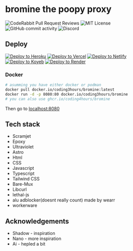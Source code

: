 

# bromine the poopy proxy

![CodeRabbit Pull Request Reviews](https://img.shields.io/coderabbit/prs/github/Bromine-Labs/Bromine?utm_source=oss&utm_medium=github&utm_campaign=Bromine-Labs%2FBromine&labelColor=171717&color=FF570A&link=https%3A%2F%2Fcoderabbit.ai&label=CodeRabbit+Reviews)
![MIT License](https://img.shields.io/badge/license-MIT-blue)
![GitHub commit activity](https://img.shields.io/github/commit-activity/w/Bromine-Labs/Bromine)
![Discord](https://img.shields.io/discord/1379249910502916177)


## Deploy

[![Deploy to Heroku](https://binbashbanana.github.io/deploy-buttons/buttons/remade/heroku.svg)](https://heroku.com/deploy/?template=https://github.com/Bromine-labs/Bromine)
[![Deploy to Vercel](https://binbashbanana.github.io/deploy-buttons/buttons/remade/vercel.svg)](https://vercel.com/new/clone?repository-url=https://github.com/Bromine-labs/Bromine)
[![Deploy to Netlify](https://binbashbanana.github.io/deploy-buttons/buttons/remade/netlify.svg)](https://app.netlify.com/start/deploy?repository=https://github.com/Bromine-labs/Bromine)
[![Deploy to Koyeb](https://binbashbanana.github.io/deploy-buttons/buttons/remade/koyeb.svg)](https://app.koyeb.com/deploy?type=git&repository=github.com/Bromine-labs/Bromine&branch=main&name=Bromine)
[![Deploy to Render](https://binbashbanana.github.io/deploy-buttons/buttons/remade/render.svg)](https://render.com/deploy?repo=https://github.com/Bromine-labs/Bromine)

### Docker

```bash
# asumming you have either docker or podman
docker pull docker.io/coding3hours/bromine:latest
docker run -d -p 8080:80 docker.io/coding3hours/bromine
# you can also use ghcr.io/coding4hours/bromine
```

Then go to [localhost:8080](http://localhost:8080)

## Tech stack

- Scramjet
- Epoxy
- Ultraviolet
- Astro
- Html
- CSS
- Javascript
- Typescript
- Tailwind CSS
- Bare-Mux
- Libcurl
- lethal-js
- alu adblocker(doesnt really count) made by wearr
- workerware

## Acknowledgements

- Shadow - inspiration
- Nano - more inspiration
- Ai - hepled a bit
